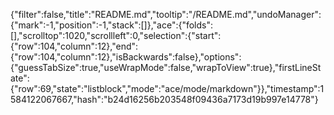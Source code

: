 {"filter":false,"title":"README.md","tooltip":"/README.md","undoManager":{"mark":-1,"position":-1,"stack":[]},"ace":{"folds":[],"scrolltop":1020,"scrollleft":0,"selection":{"start":{"row":104,"column":12},"end":{"row":104,"column":12},"isBackwards":false},"options":{"guessTabSize":true,"useWrapMode":false,"wrapToView":true},"firstLineState":{"row":69,"state":"listblock","mode":"ace/mode/markdown"}},"timestamp":1584122067667,"hash":"b24d16256b203548f09436a7173d19b997e14778"}